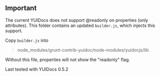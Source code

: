 ## Important ##

The current YUIDocs does not support @readonly on properties (only attributes). This folder contains an updated 
`builder.js`, which injects this support.

Copy `builder.js` into
 > node_modules/grunt-contrib-yuidoc/node-modules/yuidocjs/lib

Without this file, properties will not show the "readonly" flag.

Last tested with YUIDocs 0.5.2
